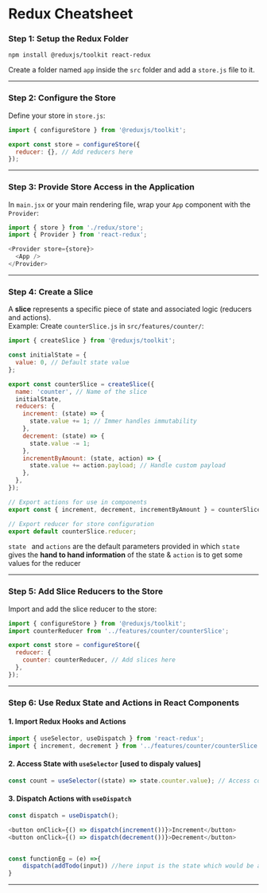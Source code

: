 
# **Redux Cheatsheet**

### **Step 1: Setup the Redux Folder**

`npm install @reduxjs/toolkit react-redux`

Create a folder named `app` inside the `src` folder and add a `store.js` file to it.

---

### **Step 2: Configure the Store**
Define your store in `store.js`:
```javascript
import { configureStore } from '@reduxjs/toolkit';

export const store = configureStore({
  reducer: {}, // Add reducers here
});
```

---

### **Step 3: Provide Store Access in the Application**
In `main.jsx` or your main rendering file, wrap your `App` component with the `Provider`:
```javascript
import { store } from './redux/store';
import { Provider } from 'react-redux';

<Provider store={store}>
  <App />
</Provider>
```

---

### **Step 4: Create a Slice**
A **slice** represents a specific piece of state and associated logic (reducers and actions).  
Example: Create `counterSlice.js` in `src/features/counter/`:

```javascript
import { createSlice } from '@reduxjs/toolkit';

const initialState = {
  value: 0, // Default state value
};

export const counterSlice = createSlice({
  name: 'counter', // Name of the slice
  initialState,
  reducers: {
    increment: (state) => {   
      state.value += 1; // Immer handles immutability
    },
    decrement: (state) => {
      state.value -= 1;
    },
    incrementByAmount: (state, action) => {
      state.value += action.payload; // Handle custom payload
    },
  },
});

// Export actions for use in components
export const { increment, decrement, incrementByAmount } = counterSlice.actions;

// Export reducer for store configuration
export default counterSlice.reducer;
```

`state ` and `actions` are the default parameters provided in which `state` gives the **hand to hand information** of the state & `action` is to get some values for the reducer

---

### **Step 5: Add Slice Reducers to the Store**
Import and add the slice reducer to the store:

```javascript
import { configureStore } from '@reduxjs/toolkit';
import counterReducer from '../features/counter/counterSlice';

export const store = configureStore({
  reducer: {
    counter: counterReducer, // Add slices here
  },
});
```

---

### **Step 6: Use Redux State and Actions in React Components**

#### **1. Import Redux Hooks and Actions**
```javascript
import { useSelector, useDispatch } from 'react-redux';
import { increment, decrement } from '../features/counter/counterSlice';
```

#### **2. Access State with `useSelector` [used to dispaly values]**
```javascript
const count = useSelector((state) => state.counter.value); // Access counter state
```

#### **3. Dispatch Actions with `useDispatch`**
```javascript
const dispatch = useDispatch();

<button onClick={() => dispatch(increment())}>Increment</button>
<button onClick={() => dispatch(decrement())}>Decrement</button>


const functionEg = (e) =>{
    dispatch(addTodo(input)) //here input is the state which would be available to payload
}
```

---

